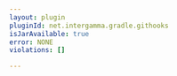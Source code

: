 ```yaml
---
layout: plugin
pluginId: net.intergamma.gradle.githooks
isJarAvailable: true
error: NONE
violations: []

---
```

